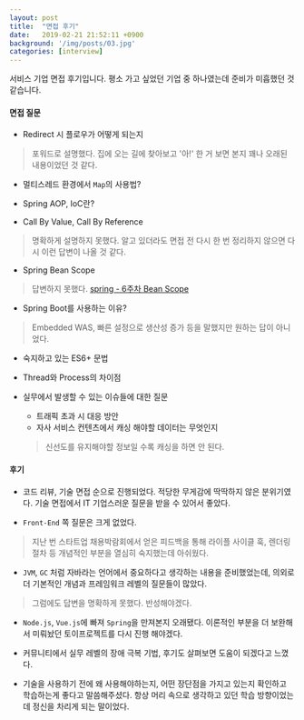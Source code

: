 ```yaml
---
layout: post
title:  "면접 후기"
date:   2019-02-21 21:52:11 +0900
background: '/img/posts/03.jpg'
categories: [interview]
---
```

서비스 기업 면접 후기입니다. 평소 가고 싶었던 기업 중 하나였는데 준비가 미흡했던 것 같습니다.

#### 면접 질문
- Redirect 시 플로우가 어떻게 되는지
> 포워드로 설명했다. 집에 오는 길에 찾아보고 '아!' 한 거 보면 본지 꽤나 오래된 내용이었던 것 같다.

- 멀티스레드 환경에서 `Map`의 사용법?

- Spring AOP, IoC란?

- Call By Value, Call By Reference
> 명확하게 설명하지 못했다. 알고 있더라도 면접 전 다시 한 번 정리하지 않으면 다시 이런 답변이 나올 것 같다.

- Spring Bean Scope
> 답변하지 못했다. [spring - 6주차 Bean Scope](https://www.slipp.net/wiki/pages/viewpage.action?pageId=25528177)

- Spring Boot를 사용하는 이유?
> Embedded WAS, 빠른 설정으로 생산성 증가 등을 말했지만 원하는 답이 아니었다.

- 숙지하고 있는 ES6+ 문법

- Thread와 Process의 차이점

- 실무에서 발생할 수 있는 이슈들에 대한 질문
    - 트래픽 초과 시 대응 방안
    - 자사 서비스 컨텐츠에서 캐싱 해야할 데이터는 무엇인지
    > 신선도를 유지해야할 정보일 수록 캐싱을 하면 안 된다.

#### 후기
- 코드 리뷰, 기술 면접 순으로 진행되었다. 적당한 무게감에 딱딱하지 않은 분위기였다. 기술 면접에서 IT 기업스러운 질문을 받을 수 있어서 좋았다.

- `Front-End` 쪽 질문은 크게 없었다.
> 지난 번 스타트업 채용박람회에서 얻은 피드백을 통해 라이플 사이클 훅, 렌더링 절차 등 개념적인 부분을 열심히 숙지했는데 아쉬웠다.

- `JVM`, `GC` 처럼 자바라는 언어에서 중요하다고 생각하는 내용을 준비했었는데, 의외로 더 기본적인 개념과 프레임워크 레벨의 질문들이 많았다.
> 그럼에도 답변을 명확하게 못했다. 반성해야겠다.

- `Node.js`, `Vue.js`에 빠져 `Spring`을 만져본지 오래됐다. 이론적인 부분을 더 보완해서 미뤄놨던 토이프로젝트를 다시 진행 해야겠다.

- 커뮤니티에서 실무 레벨의 장애 극복 기법, 후기도 살펴보면 도움이 되겠다고 느꼈다.

- 기술을 사용하기 전에 왜 사용해야하는지, 어떤 장단점을 가지고 있는지 확인하고 학습하는게 좋다고 말씀해주셨다.
항상 머리 속으로 생각하고 있던 학습 방향이었는데 정신을 차리게 되는 말이었다.